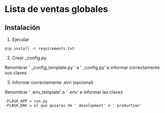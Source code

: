# Lista de ventas globales

## Instalación 
1. Ejecutar
```
pip install -r requirements.txt
```
2. Crear _config.py

Renombrar ' _config_template.py ' a ' _config.py' e informar correctamente sus claves

3. Informar correctamente .evn (opcional)

Renombrar ' .env_template' a ' .env' e informar las claves

    -FLASK_APP = run.py
    -FLASK_ENV = el que quieras de ' development' o ' production'
